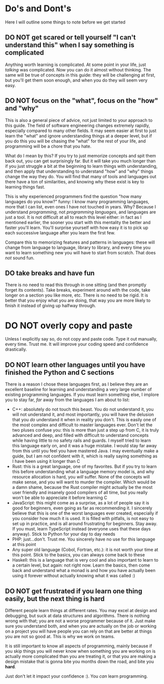 # Do's and Dont's
Here I will outline some things to note before we get started

## DO NOT get scared or tell yourself "I can't understand this" when I say something is complicated
Anything worth learning is complicated. At some point in your life, just *talking* was complicated. Now you can do it almost without thinking. The same will be true of concepts in this guide: they will be challenging at first, but you'll get them soon enough, and when you do they will seem very easy.

## DO NOT focus on the "what", focus on the "how" and "why"
This is also a general piece of advice, not just limited to your approach to this guide. The field of software engineering changes extremely rapidly, especially compared to many other fields. It may seem easier at first to just learn the "what" and ignore understanding things at a deeper level, but if you do this you will be chasing the "what" for the rest of your life, and programming will be a chore that you hate.

What do I mean by this? If you try to just memorize concepts and spit them back out, you can get surprisingly far. But it will take you much longer than if you just struggle a bit at the beginning to learn things with understanding, and then apply that understanding to understand "how" and "why" things change the way they do. You will find that many of tools and languages out there have a ton of similarities, and knowing why these exist is key to learning things fast.

This is why experienced programmers find the question "how many languages do you know?" funny: I know many programming languages, more that I can list, even ones I have not touched in years. Why? Because I understand *programming*, not *programming languages*, and languages are just a tool. It is not difficult at all to reach this level either: in fact as I mentioned earlier, the sooner you start with this mentality the better and faster you'll learn. You'll surprise yourself with how easy it is to pick up each successive language after you learn the first few.

Compare this to memorizing features and patterns in languages: these will change from language to language, library to library, and every time you want to learn something new you will have to start from scratch. That does *not* sound fun.

## DO take breaks and have fun
There is no need to read this through in one sitting (and then promptly forget its contents). Take breaks, experiment around with the code, take longer on a section you like more, etc. There is no need to be rigid. It is better that you enjoy what you are doing, that way you are more likely to finish it instead of giving up halfway through.

# DO NOT overly copy and paste
Unless I explicitly say so, do not copy and paste code. Type it out manually, every time. Trust me. It will improve your coding speed and confidence drastically.

## DO NOT learn other languages until you have finished the Python and C sections
There is a reason I chose these languages first, as I believe they are an excellent baseline for learning and understanding a very large number of existing programming languages. If you must learn something else, I implore you to stay far, *far* away from the languages I am about to list:

- C++: absolutely do not touch this beast. You do not understand it, you will not understand it, and most importantly, you will have the delusion that you *do* understand it when in reality you don't. This is easily one of the most complex and difficult to master languages ever. Don't let the two pluses confuse you: this is more than just a step up from C, it is truly advanced and deep, and filled with difficult to understand concepts while having little to no safety rails and guards. I myself tried to learn this language early on, and it was a huge mistake. I would stay far away from this until you feel you have mastered Java. I may eventually make a guide, but I am not confident with it, which is really saying something as I have been using it longer than C
- Rust: this is a great language, one of my favorites. But if you try to learn this before understanding what a language memory model is, and why resource allocation is hard, you *will* suffer. None of the concepts will make sense, and you will want to murder the compiler. Which would be a damn shame, because the Rust compiler might actually be the most user friendly and insanely good compilers of all time, but you really won't be able to appreciate it before learning C
- JavaScript: this might come as a surprise, as a lot of people say it is good for beginners, even going as far as recommending it. I sincerely believe that this is one of the worst languages ever created, especially if you consider how much it is used. It is filled with pitfalls, is not easy to set up in practice, and is all around frustrating for beginners. Stay away. If you must, learn TypeScript instead (everyone uses that these days anyway). Stick to Python for your day to day needs
- PHP: just...don't. Trust me. You sincerely have no use for this language at this point
- Any super old language (Cobol, Fortran, etc.): it is not worth your time at this point. Stick to the basics, you can always come back to these
- Haskell: this is a language that is very cool and also important to learn to a certain level, but again: not right now. Learn the basics, then come back and understand what a monad is and how you have actually been using it forever without actually knowing what it was called :)

## DO NOT get frustrated if you learn one thing easily, but the next thing is hard
Different people learn things at different rates. You may excel at design and debugging, but suck at data structures and algorithms. There is nothing wrong with that; you are not a worse programmer because of it. Just make sure you understand both, and when you are actually on the job or working on a project you will have people you can rely on that are better at things you are not so good at. This is why we work on teams. 

It is still important to know all aspects of programming, mainly because if you skip things you will never know when something you are working on is actually more complicated than you are treating it, or that you are making a design mistake that is gonna bite you months down the road, and bite you **hard**. 

Just don't let it impact your confidence :). You *can* learn programming.